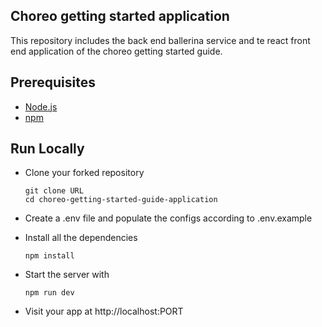 ## Choreo getting started application

This repository includes the back end ballerina service and te react front end application of the choreo getting started guide.

## Prerequisites

- [Node.js](https://nodejs.org/en/)
- [npm](https://www.npmjs.com/)

## Run Locally

- Clone your forked repository
  ```
  git clone URL
  cd choreo-getting-started-guide-application
  ```
- Create a .env file and populate the configs according to .env.example
- Install all the dependencies

  ```
  npm install
  ```

- Start the server with

  ```
  npm run dev
  ```

- Visit your app at http://localhost:PORT
